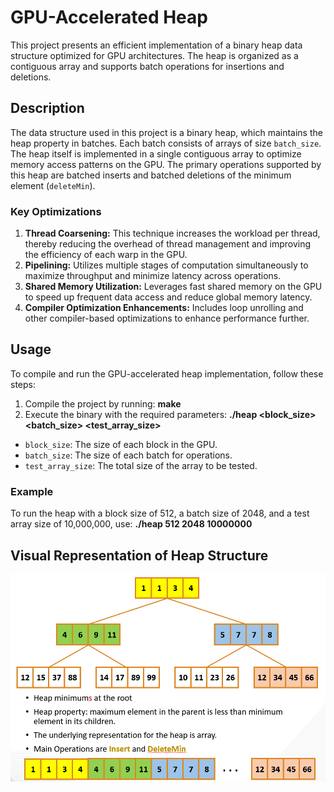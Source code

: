 # GPU-Accelerated Heap

This project presents an efficient implementation of a binary heap data structure optimized for GPU architectures. The heap is organized as a contiguous array and supports batch operations for insertions and deletions.

## Description

The data structure used in this project is a binary heap, which maintains the heap property in batches. Each batch consists of arrays of size `batch_size`. The heap itself is implemented in a single contiguous array to optimize memory access patterns on the GPU. The primary operations supported by this heap are batched inserts and batched deletions of the minimum element (`deleteMin`).

### Key Optimizations

1. **Thread Coarsening:** This technique increases the workload per thread, thereby reducing the overhead of thread management and improving the efficiency of each warp in the GPU.
2. **Pipelining:** Utilizes multiple stages of computation simultaneously to maximize throughput and minimize latency across operations.
3. **Shared Memory Utilization:** Leverages fast shared memory on the GPU to speed up frequent data access and reduce global memory latency.
4. **Compiler Optimization Enhancements:** Includes loop unrolling and other compiler-based optimizations to enhance performance further.

## Usage

To compile and run the GPU-accelerated heap implementation, follow these steps:

1. Compile the project by running: **make**
2. Execute the binary with the required parameters: **./heap <block_size> <batch_size> <test_array_size>**
- `block_size`: The size of each block in the GPU.
- `batch_size`: The size of each batch for operations.
- `test_array_size`: The total size of the array to be tested.

### Example

To run the heap with a block size of 512, a batch size of 2048, and a test array size of 10,000,000, use:
**./heap 512 2048 10000000**

## Visual Representation of Heap Structure

![Binary Heap Structure](./images/heap_structure.png)


